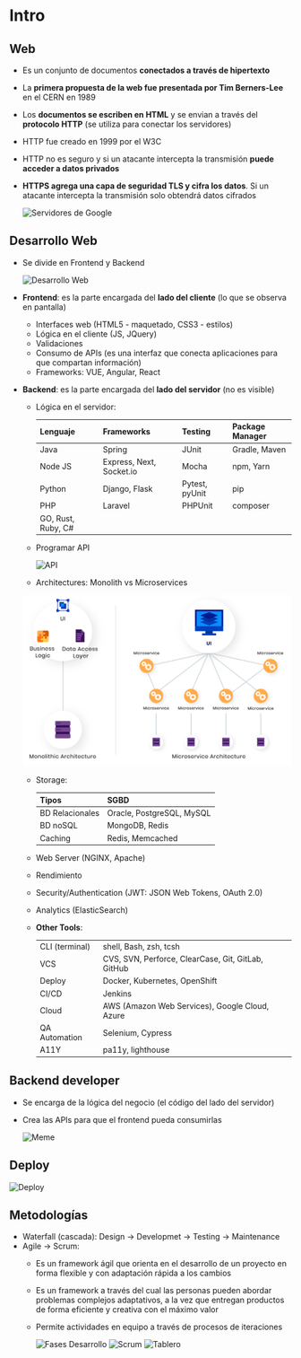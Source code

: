 # Intro

## Web

* Es un conjunto de documentos **conectados a través de hipertexto**
* La **primera propuesta de la web fue presentada por Tim Berners-Lee** en el CERN en 1989
* Los **documentos se escriben en HTML** y se envian a través del **protocolo HTTP** (se utiliza para conectar los servidores)
* HTTP fue creado en 1999 por el W3C
* HTTP no es seguro y si un atacante intercepta la transmisión **puede acceder a datos privados**
* **HTTPS agrega una capa de seguridad TLS y cifra los datos**. Si un atacante intercepta la transmisión solo obtendrá datos cifrados

  ![Servidores de Google](img/servers-google.jpeg)

## Desarrollo Web

* Se divide en Frontend y Backend

  ![Desarrollo Web](img/iceberg.jpeg)

* **Frontend**: es la parte encargada del **lado del cliente** (lo que se observa en pantalla)
  * Interfaces web (HTML5 - maquetado, CSS3 - estilos)
  * Lógica en el cliente (JS, JQuery)
  * Validaciones
  * Consumo de APIs (es una interfaz que conecta aplicaciones para que compartan información)
  * Frameworks: VUE, Angular, React

* **Backend**: es la parte encargada del **lado del servidor** (no es visible)
  * Lógica en el servidor:

    | Lenguaje | Frameworks | Testing | Package Manager |
    | -- | -- | -- | -- |
    | Java | Spring | JUnit | Gradle, Maven |
    | Node JS | Express, Next, Socket.io | Mocha | npm, Yarn |
    | Python  | Django, Flask | Pytest, pyUnit | pip |
    | PHP     | Laravel       | PHPUnit        | composer |
    | GO, Rust, Ruby, C# |    |                |     |

  * Programar API

    ![API](img/api.JPG)

  * Architectures: Monolith vs Microservices

   ![Monolith vs Microservices](img/arq.png)
  
  * Storage:
  
    | Tipos | SGBD |
    | -- | -- |
    | BD Relacionales | Oracle, PostgreSQL, MySQL |
    | BD noSQL        | MongoDB, Redis |
    | Caching         | Redis, Memcached |

  * Web Server (NGINX, Apache)
  * Rendimiento
  * Security/Authentication (JWT: JSON Web Tokens, OAuth 2.0)
  * Analytics (ElasticSearch)

  * **Other Tools**:

    |||
    | -- | -- |
    | CLI (terminal)| shell, Bash, zsh, tcsh |
    | VCS           | CVS, SVN, Perforce, ClearCase, Git, GitLab, GitHub |
    | Deploy        | Docker, Kubernetes, OpenShift |
    | CI/CD         | Jenkins |
    | Cloud         | AWS (Amazon Web Services), Google Cloud, Azure |
    | QA Automation | Selenium, Cypress |
    | A11Y          | pa11y, lighthouse |

## Backend developer

* Se encarga de la lógica del negocio (el código del lado del servidor)
* Crea las APIs para que el frontend pueda consumirlas

  ![Meme](img/meme.jpg)

## Deploy

![Deploy](img/deploy.jpg)

## Metodologías

* Waterfall (cascada): Design ->  Developmet -> Testing -> Maintenance
* Agile -> Scrum:
  * Es un framework ágil que orienta en el desarrollo de un proyecto en forma flexible y con adaptación rápida a los cambios
  * Es un framework a través del cual las personas pueden abordar problemas complejos adaptativos, a la vez que entregan productos de forma eficiente y creativa con el máximo valor
  * Permite actividades en equipo a través de procesos de iteraciones

    ![Fases Desarrollo](img/fases.JPG)
    ![Scrum](img/scrum.JPG)
    ![Tablero](img/tablero.jpg)

